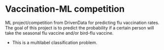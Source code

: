 # Vaccination-ML competition
ML project/competition from DrivenData for predicting flu vaccination rates.
The goal of this project is to predict the probability if a certain person will take the seasonal flu vaccine and/or bird-flu vaccine.
- This is a multilabel classification problem.
